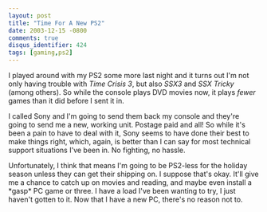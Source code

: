 ```yaml
---
layout: post
title: "Time For A New PS2"
date: 2003-12-15 -0800
comments: true
disqus_identifier: 424
tags: [gaming,ps2]
---
```

I played around with my PS2 some more last night and it turns out I'm
not only having trouble with *Time Crisis 3*, but also *SSX3* and *SSX
Tricky* (among others). So while the console plays DVD movies now, it
plays *fewer* games than it did before I sent it in.

 I called Sony and I'm going to send them back my console and they're
going to send me a new, working unit. Postage paid and all! So while
it's been a pain to have to deal with it, Sony seems to have done their
best to make things right, which, again, is better than I can say for
most technical support situations I've been in. No fighting, no hassle.

 Unfortunately, I think that means I'm going to be PS2-less for the
holiday season unless they can get their shipping on. I suppose that's
okay. It'll give me a chance to catch up on movies and reading, and
maybe even install a \*gasp\* PC game or three. I have a load I've been
wanting to try, I just haven't gotten to it. Now that I have a new PC,
there's no reason not to.
